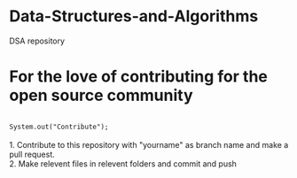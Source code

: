 # Data-Structures-and-Algorithms
DSA repository 
# For the love of contributing for the open source community
 <code>
System.out("Contribute");
</code> <br>
1. Contribute to this repository with "yourname" as branch name and make a pull request. <br>
2. Make relevent files in relevent folders and commit and push 
